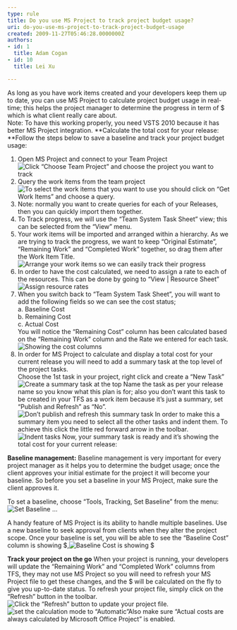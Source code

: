 ```yaml
---
type: rule
title: Do you use MS Project to track project budget usage?
uri: do-you-use-ms-project-to-track-project-budget-usage
created: 2009-11-27T05:46:28.0000000Z
authors:
- id: 1
  title: Adam Cogan
- id: 10
  title: Lei Xu

---
```


As long as you have work items created and your developers keep them up to date, you can use MS Project to calculate project budget usage in real-time; this helps the project manager to determine the progress in term of $ which is what client really care about. 
<br>Note: To have this working properly, you need VSTS 2010 because it has better MS Project integration. 
**Calculate the total cost for your release:
**Follow the steps below to save a baseline and track your project budget usage:

1. Open MS Project and connect to your Team Project ![ Click “Choose Team Project” and choose the project you want to track](ChooseTeamProject_Small.jpg) 
2. Query the work items from the team project ![ To select the work items that you want to use you should click on “Get Work Items” and choose a query.](QueryTheWorkItem_Small.jpg)
3. Note: normally you want to create queries for each of your Releases, then you can quickly import them together.
4. To Track progress, we will use the “Team System Task Sheet” view; this can be selected from the “View” menu.
5. Your work items will be imported and arranged within a hierarchy. As we are trying to track the progress, we want to keep “Original Estimate”, “Remaining Work” and “Completed Work” together, so drag them after the Work Item Title.![ Arrange your work items so we can easily track their progress](ArrangeWorkItems_Small.jpg)
6. In order to have the cost calculated, we need to assign a rate to each of the resources. This can be done by going to “View | Resource Sheet”
![ Assign resource rates](AssignResourceRates.jpg)
7. When you switch back to “Team System Task Sheet”, you will want to add the following fields so we can see the cost status;
<br>      a.  Baseline Cost
<br>      b. Remaining Cost
<br>      c. Actual Cost 
<br>    You will notice the “Remaining Cost” column has been calculated based on the “Remaining Work” column and the Rate we entered for each task. 
![ Showing the cost columns](CostColumn_Small.jpg)
8. In order for MS Project to calculate and display a total cost for your current release you will need to add a summary task at the top level of the project tasks.
<br>    Choose the 1st task in your project, right click and create a “New Task” 
![ Create a summary task at the top Name the task as per your release name so you know what this plan is for; also you don’t want this task to be created in your TFS as a work item because it’s just a summary, set “Publish and Refresh” as “No”. ](SummaryTask.jpg)
![ Don’t publish and refresh this summary task In order to make this a summary item you need to select all the other tasks and indent them. To achieve this click the little red forward arrow in the toolbar.](NoPublishAndRefresh.jpg)
![ Indent tasks Now, your summary task is ready and it’s showing the total cost for your current release: ![](TotalCost_Small.jpg) ](IndentTask_Small.jpg)


**Baseline management:**
 Baseline management is very important for every project manager as it helps you to determine the budget usage; once the client approves your initial estimate for the project it will become your baseline. So before you set a baseline in your MS Project, make sure the client approves it.

To set a baseline, choose “Tools, Tracking, Set Baseline” from the menu: ![ Set Baseline …![](ChooseBaseline.jpg)](SetBaseline_Small.jpg)

A handy feature of MS Project is its ability to handle multiple baselines. Use a new baseline to seek approval from clients when they alter the project scope. 
 Once your baseline is set, you will be able to see the “Baseline Cost” column is showing $,![ Baseline Cost is showing $](BaselineCost_Small.jpg)

**Track your project on the go**
 When your project is running, your developers will update the “Remaining Work” and “Completed Work” columns from TFS, they may not use MS Project so you will need to refresh your MS Project file to get these changes, and the $ will be calculated on the fly to give you up-to-date status.
 To refresh your project file, simply click on the “Refresh” button in the toolbar. ![ Click the “Refresh” button to update your project file.![](BudgetUsage_Small.jpg)](RefreshProject.jpg)
![ set the calculation mode to “Automatic”Also make sure “Actual costs are always calculated by Microsoft Office Project” is enabled.](CalculationMode_Small.jpg)
